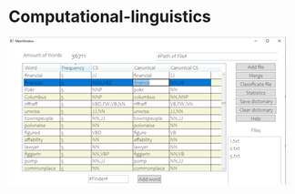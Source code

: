# Computational-linguistics
![Screenshot of this application](application.png?raw=true "Screenshot of this application")
